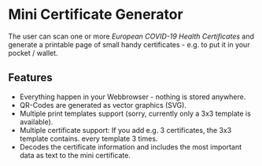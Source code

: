 # Mini Certificate Generator
The user can scan one or more _European COVID-19 Health Certificates_ and generate a printable page
of small handy certificates - e.g. to put it in your pocket / wallet.

## Features
* Everything happen in your Webbrowser - nothing is stored anywhere.
* QR-Codes are generated as vector graphics (SVG).
* Multiple print templates support (sorry, currently only a 3x3 template is available).
* Multiple certificate support: If you add e.g. 3 certificates, the 3x3 template contains.
  every template 3 times.
* Decodes the certificate information and includes the most important data as text
  to the mini certificate.
